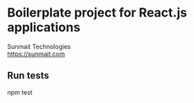 # Boilerplate project for React.js applications

Sunmait Technologies   
https://sunmait.com

## Run tests
npm test
